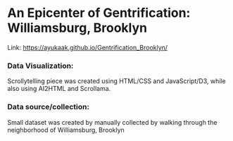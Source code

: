 # An Epicenter of Gentrification: Williamsburg, Brooklyn

Link: https://ayukaak.github.io/Gentrification_Brooklyn/

### Data Visualization: 
Scrollytelling piece was created using HTML/CSS and JavaScript/D3, while also using AI2HTML and Scrollama.

### Data source/collection: 
Small dataset was created by manually collected by walking through the neighborhood of Williamsburg, Brooklyn
